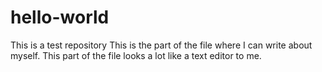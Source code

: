 # hello-world
This is a test repository
This is the part of the file where I can write about myself. This part of the file looks a lot like a text editor to me.
